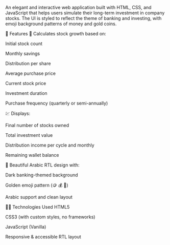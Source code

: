 An elegant and interactive web application built with HTML, CSS, and JavaScript that helps users simulate their long-term investment in company stocks. The UI is styled to reflect the theme of banking and investing, with emoji background patterns of money and gold coins.

<!-- Optional: replace with an actual screenshot filename -->

📌 Features
🧮 Calculates stock growth based on:

Initial stock count

Monthly savings

Distribution per share

Average purchase price

Current stock price

Investment duration

Purchase frequency (quarterly or semi-annually)

💹 Displays:

Final number of stocks owned

Total investment value

Distribution income per cycle and monthly

Remaining wallet balance

🎨 Beautiful Arabic RTL design with:

Dark banking-themed background

Golden emoji pattern (🪙 💰 🏦)

Arabic support and clean layout

🧑‍💻 Technologies Used
HTML5

CSS3 (with custom styles, no frameworks)

JavaScript (Vanilla)

Responsive & accessible RTL layout

